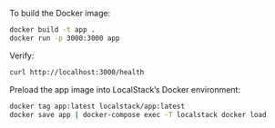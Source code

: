 To build the Docker image:
```sh
docker build -t app .
docker run -p 3000:3000 app
```

Verify:
```sh
curl http://localhost:3000/health
```

Preload the app image into LocalStack’s Docker environment:
```sh
docker tag app:latest localstack/app:latest
docker save app | docker-compose exec -T localstack docker load
```
